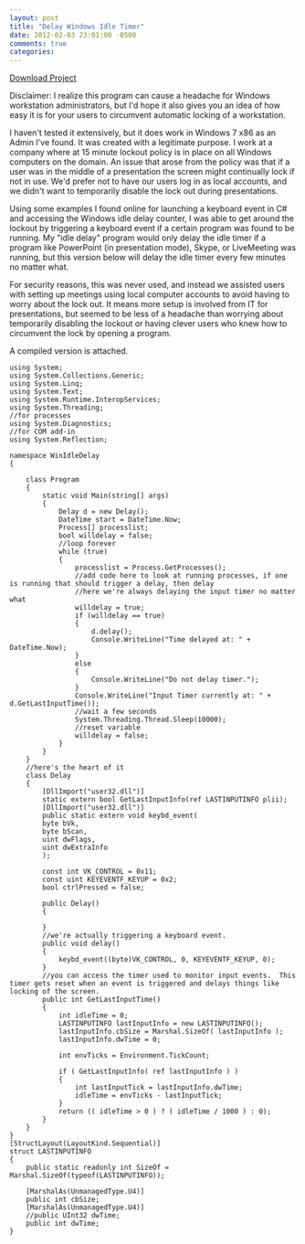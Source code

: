 ```yaml
---
layout: post
title: "Delay Windows Idle Timer"
date: 2012-02-03 23:01:00 -0500
comments: true
categories: 
---
```


[Download Project](/downloads/WinIdleDelay.zip)

Disclaimer: I realize this program can cause a headache for Windows workstation administrators, but I'd hope it also gives you an idea of how easy it is for your users to circumvent automatic locking of a workstation.

<!--more-->

I haven't tested it extensively, but it does work in Windows 7 x86 as an Admin I've found. It was created with a legitimate purpose. I work at a company where at 15 minute lockout policy is in place on all Windows computers on the domain. An issue that arose from the policy was that if a user was in the middle of a presentation the screen might continually lock if not in use. We'd prefer not to have our users log in as local accounts, and we didn't want to temporarily disable the lock out during presentations.

Using some examples I found online for launching a keyboard event in C# and accessing the Windows idle delay counter, I was able to get around the lockout by triggering a keyboard event if a certain program was found to be running. My "idle delay" program would only delay the idle timer if a program like PowerPoint (in presentation mode), Skype, or LiveMeeting was running, but this version below will delay the idle timer every few minutes no matter what.

For security reasons, this was never used, and instead we assisted users with setting up meetings using local computer accounts to avoid having to worry about the lock out. It means more setup is involved from IT for presentations, but seemed to be less of a headache than worrying about temporarily disabling the lockout or having clever users who knew how to circumvent the lock by opening a program.

A compiled version is attached.

```
using System;
using System.Collections.Generic;
using System.Linq;
using System.Text;
using System.Runtime.InteropServices;
using System.Threading;
//for processes
using System.Diagnostics;
//for COM add-in
using System.Reflection;

namespace WinIdleDelay
{

    class Program
    {
        static void Main(string[] args)
        {
            Delay d = new Delay();
            DateTime start = DateTime.Now;
            Process[] processlist;
            bool willdelay = false;
            //loop forever
            while (true)
            {
                processlist = Process.GetProcesses();
                //add code here to look at running processes, if one is running that should trigger a delay, then delay
                //here we're always delaying the input timer no matter what
                willdelay = true;
                if (willdelay == true)
                {
                    d.delay();
                    Console.WriteLine("Time delayed at: " + DateTime.Now);
                }
                else
                {
                    Console.WriteLine("Do not delay timer.");
                }
                Console.WriteLine("Input Timer currently at: " + d.GetLastInputTime());
                //wait a few seconds
                System.Threading.Thread.Sleep(10000);
                //reset variable
                willdelay = false;
            }
        }
    }
    //here's the heart of it
    class Delay
    {
        [DllImport("user32.dll")]
        static extern bool GetLastInputInfo(ref LASTINPUTINFO plii);
        [DllImport("user32.dll")]
        public static extern void keybd_event(
        byte bVk,
        byte bScan,
        uint dwFlags,
        uint dwExtraInfo
        );

        const int VK_CONTROL = 0x11;
        const uint KEYEVENTF_KEYUP = 0x2;
        bool ctrlPressed = false;

        public Delay()
        {

        }
        //we're actually triggering a keyboard event.
        public void delay()
        {
            keybd_event((byte)VK_CONTROL, 0, KEYEVENTF_KEYUP, 0);
        }
        //you can access the timer used to monitor input events.  This timer gets reset when an event is triggered and delays things like locking of the screen.
        public int GetLastInputTime()
        {
            int idleTime = 0;
            LASTINPUTINFO lastInputInfo = new LASTINPUTINFO();
            lastInputInfo.cbSize = Marshal.SizeOf( lastInputInfo );
            lastInputInfo.dwTime = 0;

            int envTicks = Environment.TickCount;

            if ( GetLastInputInfo( ref lastInputInfo ) )
            {
                int lastInputTick = lastInputInfo.dwTime;
                idleTime = envTicks - lastInputTick;
            }
            return (( idleTime > 0 ) ? ( idleTime / 1000 ) : 0);
        }
    }
}
[StructLayout(LayoutKind.Sequential)]
struct LASTINPUTINFO
{
    public static readonly int SizeOf = Marshal.SizeOf(typeof(LASTINPUTINFO));

    [MarshalAs(UnmanagedType.U4)]
    public int cbSize;
    [MarshalAs(UnmanagedType.U4)]
    //public UInt32 dwTime;
    public int dwTime;
}
```

